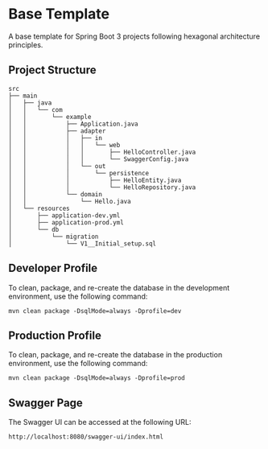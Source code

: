 # Base Template

A base template for Spring Boot 3 projects following hexagonal architecture principles.

## Project Structure

```
src
├── main
│   ├── java
│   │   └── com
│   │       └── example
│   │           ├── Application.java
│   │           ├── adapter
│   │           │   ├── in
│   │           │   │   └── web
│   │           │   │       ├── HelloController.java
│   │           │   │       └── SwaggerConfig.java
│   │           │   └── out
│   │           │       └── persistence
│   │           │           ├── HelloEntity.java
│   │           │           └── HelloRepository.java
│   │           └── domain
│   │               └── Hello.java
│   └── resources
│       ├── application-dev.yml
│       ├── application-prod.yml
│       └── db
│           └── migration
│               └── V1__Initial_setup.sql

```

## Developer Profile

To clean, package, and re-create the database in the development environment, use the following command:

```
mvn clean package -DsqlMode=always -Dprofile=dev
```

## Production Profile

To clean, package, and re-create the database in the production environment, use the following command:

```
mvn clean package -DsqlMode=always -Dprofile=prod
```

## Swagger Page

The Swagger UI can be accessed at the following URL:

```
http://localhost:8080/swagger-ui/index.html
```
